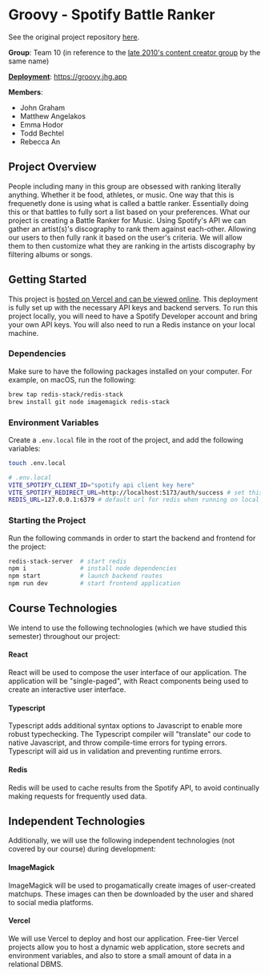 # Groovy - Spotify Battle Ranker

See the original project repository [here](https://github.com/jharrisong830/cs554-team10).

**Group**: Team 10 (in reference to the [late 2010's content creator group](https://en.wikipedia.org/wiki/Jake_Paul#2017%E2%80%932019:_Music,_business,_and_Team_10) by the same name)

**[Deployment](https://groovy.jhg.app)**: https://groovy.jhg.app

**Members**:
- John Graham
- Matthew Angelakos
- Emma Hodor
- Todd Bechtel
- Rebecca An 

## Project Overview

People including many in this group are obsessed with ranking literally anything. Whether it be food, athletes, or music. One way that this is frequenetly done is using what is called a battle ranker. Essentially doing this or that battles to fully sort a list based on your preferences. What our project is creating a Battle Ranker for Music. Using Spotify's API we can gather an artist(s)'s discography to rank them against each-other. Allowing our users to then fully rank it based on the user's criteria. We will allow them to then customize what they are ranking in the artists discography by filtering albums or songs.

## Getting Started

This project is [hosted on Vercel and can be viewed online](https://groovy.jhg.app). This deployment is fully set up with the necessary API keys and backend servers. To run this project locally, you will need to have a Spotify Developer account and bring your own API keys. You will also need to run a Redis instance on your local machine.

### Dependencies
Make sure to have the following packages installed on your computer. For example, on macOS, run the following:

```sh
brew tap redis-stack/redis-stack
brew install git node imagemagick redis-stack
```

### Environment Variables
Create a `.env.local` file in the root of the project, and add the following variables:

```sh
touch .env.local

# .env.local
VITE_SPOTIFY_CLIENT_ID="spotify api client key here"
VITE_SPOTIFY_REDIRECT_URL=http://localhost:5173/auth/success # set this on local
REDIS_URL=127.0.0.1:6379 # default url for redis when running on local
```


### Starting the Project
Run the following commands in order to start the backend and frontend for the project:

```sh
redis-stack-server  # start redis
npm i               # install node dependencies
npm start           # launch backend routes
npm run dev         # start frontend application
```


## Course Technologies

We intend to use the following technologies (which we have studied this semester) throughout our project:


#### React

React will be used to compose the user interface of our application. The application will be "single-paged", with React components being used to create an interactive user interface.


#### Typescript

Typescript adds additional syntax options to Javascript to enable more robust typechecking. The Typescript compiler will "translate" our code to native Javascript, and throw compile-time errors for typing errors. Typescript will aid us in validation and preventing runtime errors.


#### Redis

Redis will be used to cache results from the Spotify API, to avoid continually making requests for frequently used data.


## Independent Technologies

Additionally, we will use the following independent technologies (not covered by our course) during development:


#### ImageMagick

ImageMagick will be used to progamatically create images of user-created matchups. These images can then be downloaded by the user and shared to social media platforms.


#### Vercel

We will use Vercel to deploy and host our application. Free-tier Vercel projects allow you to host a dynamic web application, store secrets and environment variables, and also to store a small amount of data in a relational DBMS.
